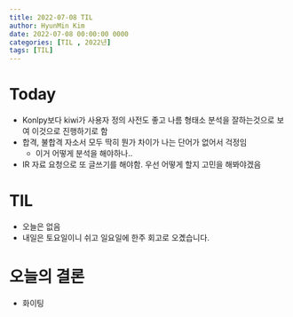 ```yaml
---
title: 2022-07-08 TIL
author: HyunMin Kim
date: 2022-07-08 00:00:00 0000
categories: [TIL , 2022년]
tags: [TIL]
---
```


# Today
- Konlpy보다 kiwi가 사용자 정의 사전도 좋고 나름 형태소 분석을 잘하는것으로 보여 이것으로 진행하기로 함
- 합격, 불합격 자소서 모두 딱히 뭔가 차이가 나는 단어가 없어서 걱정임
    - 이거 어떻게 분석을 해야하나..
- IR 자료 요청으로 또 글쓰기를 해야함. 우선 어떻게 할지 고민을 해봐야겠음

# TIL
- 오늘은 없음
- 내일은 토요일이니 쉬고 일요일에 한주 회고로 오곘습니다.

# 오늘의 결론
- 화이팅


